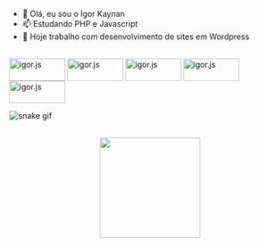 - 👋 Olá, eu sou o Igor Kaynan
- 📫 Estudando PHP e Javascript
- 🌱 Hoje trabalho com desenvolvimento de sites em Wordpress


<div style = "display:inline-block;"><br>
  	<img align="center" alt="igor.js" height="40" width="100" src="https://img.shields.io/badge/HTML5-E34F26?style=for-the-badge&logo=html5&logoColor=white">
   	<img align="center" alt="igor.js" height="40" width="100" src="https://img.shields.io/badge/CSS-239120?&style=for-the-badge&logo=css3&logoColor=white">
    <img align="center" alt="igor.js" height="40" width="100" src="https://img.shields.io/badge/JavaScript-F7DF1E?style=for-the-badge&logo=javascript&logoColor=black">
    <img align="center" alt="igor.js" height="40" width="100" src="https://img.shields.io/badge/MySQL-00000F?style=for-the-badge&logo=mysql&logoColor=white">
    <img align="center" alt="igor.js" height="40" width="100" src="https://img.shields.io/badge/PHP-777BB4?style=for-the-badge&logo=php&logoColor=white">
</div>

<!--- igorkaynan/igorkaynan is a ✨ special ✨ repository because its `README.md` (this file) appears on your GitHub profile.
You can click the Preview link to take a look at your changes.--->

![snake gif](https://github.com/igorkaynan/igorkaynan/blob/output/github-contribution-grid-snake.svg)




</br>
<div align="center">
  <div align="center">
  <a href="https://github.com/formandodev">
    <img height="180em" src="https://github-readme-stats.vercel.app/api?username=formandodev&show_icons=true&theme=dark&include_all_commits=true&count_private=true"/>
    </div>
